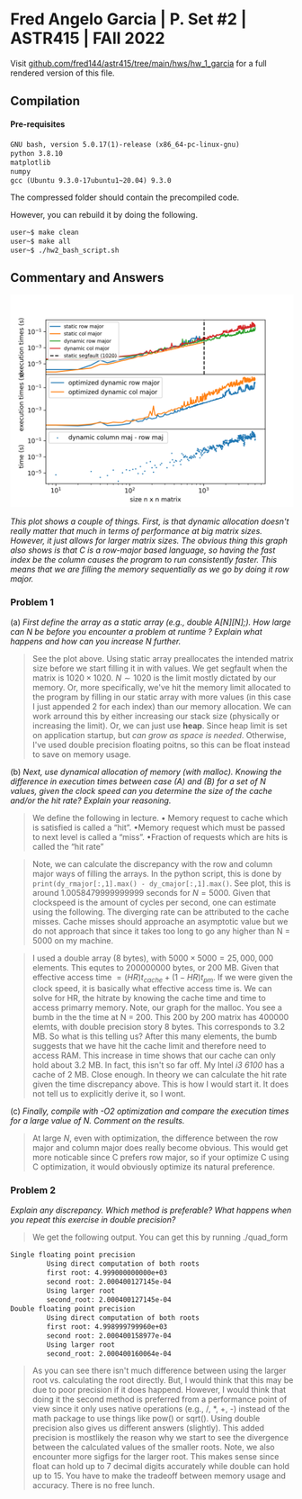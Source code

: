 # Fred Angelo Garcia | P. Set #2 | ASTR415 | FAll 2022
Visit [github.com/fred144/astr415/tree/main/hws/hw_1_garcia](github.com/fred144/astr415/tree/main/hws/hw_1_garcia) for a full rendered version of this file. 

## Compilation 
#### Pre-requisites
```console
GNU bash, version 5.0.17(1)-release (x86_64-pc-linux-gnu)
python 3.8.10 
matplotlib
numpy
gcc (Ubuntu 9.3.0-17ubuntu1~20.04) 9.3.0
```
The compressed folder should contain the precompiled code. 

However, you can rebuild it by doing the following.
```console
user~$ make clean
user~$ make all
user~$ ./hw2_bash_script.sh 
```
## Commentary and Answers 



<img src=./results.png alt="drawing" width="600"/>
<!-- ![image info](./results.png ) -->

*This plot shows a couple of things. First, is that dynamic allocation doesn't really matter that much in terms of performance at big matrix sizes. However, it just allows for larger matrix sizes. The obvious thing this graph also shows is that $C$ is a row-major based language, so having the fast index be the column causes the program to run consistently faster. This means that we are filling the memory sequentially as we go by doing it row major.*


### Problem 1
(a) *First define the array as a static array (e.g., double A[N][N];). How large can N
be before you encounter a problem at runtime ? Explain what happens and how
can you increase N further.*
> See the plot above. Using static array preallocates the intended matrix size before we start filling it in with values. We get segfault when the matrix is $1020 \times 1020$. $N \sim 1020$ is the limit mostly dictated by our memory. Or, more specifically, we've hit the memory limit allocated to the program by filling in our static array with more values (in this case I just appended 2 for each index) than our memory allocation. We can work arround this by either increasing our stack size (physically or increasing the limit). Or, we can just use **heap**. Since heap limit is set on application startup, but *can grow as space is needed*. Otherwise, I've used double precision floating poitns, so this can be float instead to save on memory usage.  

(b) *Next, use dynamical allocation of memory (with malloc). Knowing the difference
in execution times between case (A) and (B) for a set of N values, given the clock
speed can you determine the size of the cache and/or the hit rate? Explain your
reasoning.*
> We define the following in lecture. • Memory request to cache which is satisfied 
is called a “hit”. •Memory request which must be passed to 
next level is called a “miss”. •Fraction of requests which are hits is called 
the “hit rate”

>Note, we can calculate the discrepancy with the row and column major ways of filling the arrays. In the python script, this is done by `print(dy_rmajor[:,1].max() - dy_cmajor[:,1].max()`. See plot, this is around 1.0058479999999999 seconds for $N=5000$.  Given that clockspeed is the amount of cycles per second, one can estimate using the following. The diverging rate can be attributed to the cache misses. Cache misses should approache an asymptotic value but we do not approach that since it takes too long to go any higher than N = 5000 on my machine.

> I used a double array (8 bytes), with  $5000 \times 5000 = 25,000,000$ elements. This equtes to 200000000 bytes, or 200 MB. Given that effective access time $= (HR) t_{cache} + (1-HR) t_{pm}$. If we were given the clock speed, it is basically what effective access time is. We can solve for HR, the hitrate by knowing the cache time and time to access primarry memory. Note, our graph for the malloc. You see a bumb in the the time at N = 200. This 200 by 200 matrix has 400000 elemts, with double precision story 8 bytes. This corresponds to 3.2 MB. So what is this telling us? After this many elements, the bumb suggests that we have hit the cache limit and therefore need to access RAM. This increase in time shows that our cache can only hold about 3.2 MB. In fact, this isn't so far off. My Intel *i3 6100* has a cache of 2 MB. Close enough. In theory we can calculate the hit rate given the time discrepancy above. This is how I would start it. It does not tell us to explicitly derive it, so I wont.

(c) *Finally, compile with -O2 optimization and compare the execution times for a
large value of N. Comment on the results.*
> At large $N$, even with optimization, the difference between the row major and column major does really become obvious. This would get more noticable since C prefers row major, so if your optimize C using C optimization, it would obviously optimize its natural preference.

### Problem 2 
*Explain any discrepancy. Which method is preferable? What happens when you repeat this
exercise in double precision?*

>We get the following output. You can get this by running ./quad_form
```
Single floating point precision
         Using direct computation of both roots
         first root: 4.999000000000e+03  
         second root: 2.000400127145e-04  
         Using larger root 
         second_root: 2.000400127145e-04  
Double floating point precision
         Using direct computation of both roots
         first root: 4.998999799960e+03  
         second root: 2.000400158977e-04  
         Using larger root 
         second_root: 2.000400160064e-04  
```
>As you can see there isn't much difference between using the larger root vs. calculating the root directly. But, I would think that this may be due to poor precision if it does happend. However, I would think that doing it the second method is preferred from a performance point of view since it only uses native operations (e.g., /, *, +, -) instead of the math package to use things like pow() or sqrt(). Using double precision also gives us different answers (slightly). This added precision is mostlikely the reason why we start to see the divergence between the calculated values of the smaller roots. Note, we also encounter more sigfigs for the larger root. This makes sense since float can hold up to 7 decimal digits accurately while double can hold up to 15. You have to make the tradeoff between memory usage and accuracy. There is no free lunch.  
